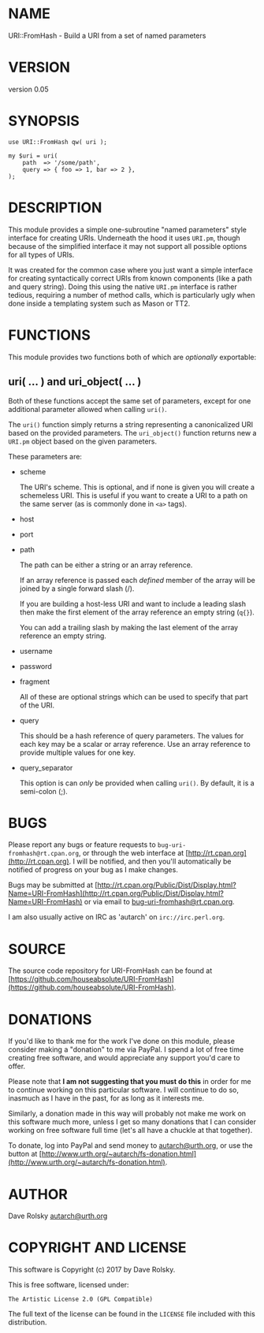 # NAME

URI::FromHash - Build a URI from a set of named parameters

# VERSION

version 0.05

# SYNOPSIS

    use URI::FromHash qw( uri );

    my $uri = uri(
        path  => '/some/path',
        query => { foo => 1, bar => 2 },
    );

# DESCRIPTION

This module provides a simple one-subroutine "named parameters" style
interface for creating URIs. Underneath the hood it uses `URI.pm`,
though because of the simplified interface it may not support all
possible options for all types of URIs.

It was created for the common case where you just want a simple interface for
creating syntactically correct URIs from known components (like a path and
query string). Doing this using the native `URI.pm` interface is rather
tedious, requiring a number of method calls, which is particularly ugly when
done inside a templating system such as Mason or TT2.

# FUNCTIONS

This module provides two functions both of which are _optionally_
exportable:

## uri( ... ) and uri\_object( ... )

Both of these functions accept the same set of parameters, except for
one additional parameter allowed when calling `uri()`.

The `uri()` function simply returns a string representing a
canonicalized URI based on the provided parameters. The
`uri_object()` function returns new a `URI.pm` object based on the
given parameters.

These parameters are:

- scheme

    The URI's scheme. This is optional, and if none is given you will
    create a schemeless URI. This is useful if you want to create a URI to
    a path on the same server (as is commonly done in `<a>` tags).

- host
- port
- path

    The path can be either a string or an array reference.

    If an array reference is passed each _defined_ member of the array
    will be joined by a single forward slash (/).

    If you are building a host-less URI and want to include a leading
    slash then make the first element of the array reference an empty
    string (`q{}`).

    You can add a trailing slash by making the last element of the array
    reference an empty string.

- username
- password
- fragment

    All of these are optional strings which can be used to specify that
    part of the URI.

- query

    This should be a hash reference of query parameters. The values for
    each key may be a scalar or array reference. Use an array reference to
    provide multiple values for one key.

- query\_separator

    This option is can _only_ be provided when calling `uri()`. By
    default, it is a semi-colon (;).

# BUGS

Please report any bugs or feature requests to
`bug-uri-fromhash@rt.cpan.org`, or through the web interface at
[http://rt.cpan.org](http://rt.cpan.org).  I will be notified, and then you'll automatically be
notified of progress on your bug as I make changes.

Bugs may be submitted at [http://rt.cpan.org/Public/Dist/Display.html?Name=URI-FromHash](http://rt.cpan.org/Public/Dist/Display.html?Name=URI-FromHash) or via email to [bug-uri-fromhash@rt.cpan.org](mailto:bug-uri-fromhash@rt.cpan.org).

I am also usually active on IRC as 'autarch' on `irc://irc.perl.org`.

# SOURCE

The source code repository for URI-FromHash can be found at [https://github.com/houseabsolute/URI-FromHash](https://github.com/houseabsolute/URI-FromHash).

# DONATIONS

If you'd like to thank me for the work I've done on this module, please
consider making a "donation" to me via PayPal. I spend a lot of free time
creating free software, and would appreciate any support you'd care to offer.

Please note that **I am not suggesting that you must do this** in order for me
to continue working on this particular software. I will continue to do so,
inasmuch as I have in the past, for as long as it interests me.

Similarly, a donation made in this way will probably not make me work on this
software much more, unless I get so many donations that I can consider working
on free software full time (let's all have a chuckle at that together).

To donate, log into PayPal and send money to autarch@urth.org, or use the
button at [http://www.urth.org/~autarch/fs-donation.html](http://www.urth.org/~autarch/fs-donation.html).

# AUTHOR

Dave Rolsky <autarch@urth.org>

# COPYRIGHT AND LICENSE

This software is Copyright (c) 2017 by Dave Rolsky.

This is free software, licensed under:

    The Artistic License 2.0 (GPL Compatible)

The full text of the license can be found in the
`LICENSE` file included with this distribution.
